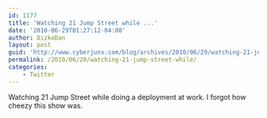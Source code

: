 ```yaml
---
id: 1177
title: 'Watching 21 Jump Street while ...'
date: '2010-06-29T01:27:12-04:00'
author: DizkoDan
layout: post
guid: 'http://www.cyberjunx.com/blog/archives/2010/06/29/watching-21-jump-street-while/'
permalink: /2010/06/29/watching-21-jump-street-while/
categories:
    - Twitter
---
```


Watching 21 Jump Street while doing a deployment at work. I forgot how cheezy this show was.